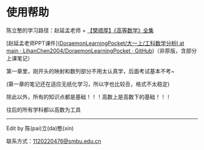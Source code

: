 #  使用帮助

陈立憨的学习路径：赵延孟老师 + [【樊顺厚】《高等数学》全集](https://www.bilibili.com/video/BV1FU4y1p7f3/)

[赵延孟老师PPT课件]([DoraemonLearningPocket/大一上/工科数学分析Ⅰ at main · LihanChen2004/DoraemonLearningPocket · GitHub](https://github.com/LihanChen2004/DoraemonLearningPocket/tree/main/大一上/工科数学分析Ⅰ/000【课件】赵延孟老师高数上PPT))（非原版，含部分上课笔记）



第一章里，刚开头的映射和数列部分不用太认真学，后面考试基本不考~

(第一章的笔记还在适应无纸化学习，所以字也比较丑，格式不太稳定)

除此以外，所有的知识点都是基础！！！高数上是高数下的基础！！！

往后的所有学科都以高数为工具

------

Edit by 陈(pai)立(da)憨(xin)

联系方式：1120220476@smbu.edu.cn